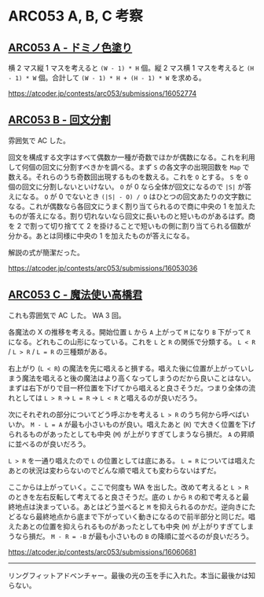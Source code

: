# ARC053 A, B, C 考察

## [ARC053 A - ドミノ色塗り](https://atcoder.jp/contests/arc053/tasks/arc053_a)

横 2 マス縦 1 マスを考えると `(W - 1) * H` 個。縦 2 マス横 1 マスを考えると `(H - 1) * W` 個。合計して `(W - 1) * H + (H - 1) * W` を求める。

<https://atcoder.jp/contests/arc053/submissions/16052774>

## [ARC053 B - 回文分割](https://atcoder.jp/contests/arc053/tasks/arc053_b)

雰囲気で AC した。

回文を構成する文字はすべて偶数か一種が奇数でほかが偶数になる。これを利用して何個の回文に分割すべきかを調べる。まず `S` の各文字の出現回数を `Map` で数える。それらのうち奇数回出現するものを数える。これを `O` とする。 `S` を `O` 個の回文に分割しないといけない。 `O` が 0 なら全体が回文になるので `|S|` が答えになる。 `O` が 0 でないとき `(|S| - O) / O` はひとつの回文あたりの文字数になる。これが偶数なら各回文にうまく割り当てられるので商に中央の 1 を加えたものが答えになる。割り切れないなら回文に長いものと短いものがあるはず。商を 2 で割って切り捨てて 2 を掛けることで短いもの側に割り当てられる個数が分かる。あとは同様に中央の 1 を加えたものが答えになる。

解説の式が簡潔だった。

<https://atcoder.jp/contests/arc053/submissions/16053036>

## [ARC053 C - 魔法使い高橋君](https://atcoder.jp/contests/arc053/tasks/arc053_c)

これも雰囲気で AC した。 WA 3 回。

各魔法の X の推移を考える。開始位置 `L` から `A` 上がって `M` になり `B` 下がって `R` になる。どれもこの山形になっている。これを `L` と `R` の関係で分類する。 `L < R` / `L > R` / `L = R` の三種類がある。

右上がり (`L < R`) の魔法を先に唱えると損する。唱えた後に位置が上がっていしまう魔法を唱えると後の魔法はより高くなってしまうのだから良いことはない。まずは右下がりで目一杯位置を下げてから唱えると良さそうだ。つまり全体の流れとしては `L > R` → `L = R` → `L < R` と唱えるのが良いだろう。

次にそれぞれの部分についてどう呼ぶかを考える `L > R` のうち何から呼べばいいか。 `M - L = A` が最も小さいものが良い。唱えたあと (`R`) で大きく位置を下げられるものがあったとしても中央 (`M`) が上がりすぎてしまうなら損だ。 `A` の昇順に並べるのが良いだろう。

`L > R` を一通り唱えたので `L` の位置としては底にある。 `L = R` については唱えたあとの状況は変わらないのでどんな順で唱えても変わらないはずだ。

ここからは上がっていく。ここで何度も WA を出した。改めて考えると `L > R` のときを左右反転して考えてると良さそうだ。底の `L` から `R` の和で考えると最終地点は決まっている。あとはどう並べると `M` を抑えられるのかだ。逆向きにたどるなら最終地点から底まで下がっていく動きになるので前半部分と同じだ。唱えたあとの位置を抑えられるものがあったとしても中央 (`M`) が上がりすぎてしまうなら損だ。 `M - R = -B` が最も小さいもの `B` の降順に並べるのが良いだろう。

<https://atcoder.jp/contests/arc053/submissions/16060681>

---

リングフィットアドベンチャー。最後の光の玉を手に入れた。本当に最後かは知らない。
